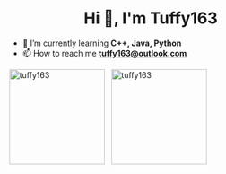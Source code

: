 <h1 align="center">Hi 👋, I'm Tuffy163</h1>

- 🌱 I’m currently learning **C++, Java, Python**
- 📫 How to reach me **tuffy163@outlook.com**

<p><img height=170px src="https://github-readme-stats.vercel.app/api?username=tuffy163&show_icons=true&locale=en" alt="tuffy163" />&nbsp;&nbsp;&nbsp;<img height=170px src="https://github-readme-streak-stats.herokuapp.com/?user=tuffy163&" alt="tuffy163" /></p>
